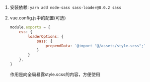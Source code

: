 1. 安装依赖: `yarn add node-sass sass-loader@8.0.2 sass`

2. vue.config.js中的配置(可选)

   ```js
   module.exports = {
       css: {
           loaderOptions: {
               sass: {
                   prependData: `@import "@/assets/style.scss";`
               }
           }
       },
   }
   
   ```

   作用是向全局暴露style.scss的内容，方便使用



